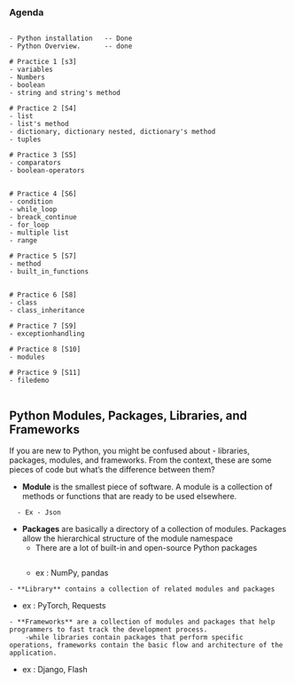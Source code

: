 
### Agenda 

```

- Python installation   -- Done 
- Python Overview.      -- done 

# Practice 1 [s3]
- variables
- Numbers
- boolean
- string and string's method 

# Practice 2 [S4]
- list
- list's method
- dictionary, dictionary nested, dictionary's method  
- tuples 

# Practice 3 [S5]
- comparators 
- boolean-operators


# Practice 4 [S6]
- condition 
- while_loop
- breack_continue
- for_loop
- multiple list
- range 

# Practice 5 [S7]
- method
- built_in_functions


# Practice 6 [S8]
- class
- class_inheritance

# Practice 7 [S9]
- exceptionhandling 

# Practice 8 [S10]
- modules 

# Practice 9 [S11]
- filedemo


```

## Python Modules, Packages, Libraries, and Frameworks

If you are new to Python, you might be confused about - libraries, packages, modules, and frameworks. From the context, these are some pieces of code but what’s the difference between them?

- **Module** is the smallest piece of software. A module is a collection of methods or functions that are ready to be used elsewhere. 

```
  - Ex - Json
```
- **Packages** are basically a directory of a collection of modules. Packages allow the hierarchical structure of the module namespace
    - There are a lot of built-in and open-source Python packages
      ```
    - ex : NumPy, pandas
 ```
- **Library** contains a collection of related modules and packages
```
- ex : PyTorch, Requests 
```
- **Frameworks** are a collection of modules and packages that help programmers to fast track the development process.
    -while libraries contain packages that perform specific operations, frameworks contain the basic flow and architecture of the application. 
```
- ex : Django, Flash 
```

